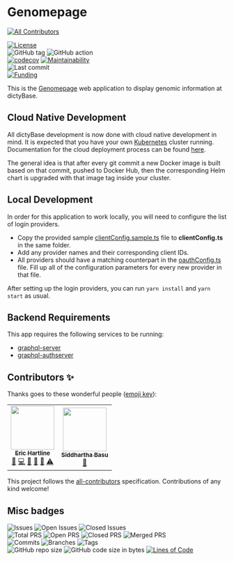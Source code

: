 # Genomepage

<!-- ALL-CONTRIBUTORS-BADGE:START - Do not remove or modify this section -->

[![All Contributors](https://img.shields.io/badge/all_contributors-2-orange.svg?style=flat-square)](#contributors-)

<!-- ALL-CONTRIBUTORS-BADGE:END -->

[![License](https://img.shields.io/badge/License-BSD%202--Clause-blue.svg)](LICENSE)  
![GitHub tag](https://img.shields.io/github/v/tag/dictyBase/genomepage)
![GitHub action](https://github.com/dictyBase/genomepage/workflows/Node%20CI%20Develop/badge.svg)  
[![codecov](https://codecov.io/gh/dictyBase/genomepage/branch/develop/graph/badge.svg)](https://codecov.io/gh/dictyBase/genomepage)
[![Maintainability](https://badgen.net/codeclimate/maintainability/dictyBase/genomepage)](https://codeclimate.com/github/dictyBase/genomepage)  
![Last commit](https://badgen.net/github/last-commit/dictyBase/genomepage/develop)  
[![Funding](https://badgen.net/badge/Funding/Rex%20L%20Chisholm,dictyBase,DCR/yellow?list=|)](https://projectreporter.nih.gov/project_info_description.cfm?aid=10024726&icde=0)

This is the [Genomepage](https://dictycr.org/gene/gflB) web application to display genomic information at dictyBase.

## Cloud Native Development

All dictyBase development is now done with cloud native development in mind. It is expected
that you have your own [Kubernetes](https://kubernetes.io/) cluster running. Documentation
for the cloud deployment process can be found [here](https://github.com/dictyBase/Migration/tree/master/deployment).

The general idea is that after every git commit a new Docker image is built based on that commit,
pushed to Docker Hub, then the corresponding Helm chart is upgraded with that image tag
inside your cluster.

## Local Development

In order for this application to work locally, you will need to configure the list of
login providers.

- Copy the provided sample [clientConfig.sample.ts](src/common/utils/clientConfig.sample.ts) file
  to **clientConfig.ts** in the same folder.
- Add any provider names and their corresponding client IDs.
- All providers should have a matching counterpart in the
  [oauthConfig.ts](src/common/utils/oauthConfig.ts) file. Fill up all of the
  configuration parameters for every new provider in that file.

After setting up the login providers, you can run `yarn install` and `yarn start` as usual.

## Backend Requirements

This app requires the following services to be running:

- [graphql-server](https://github.com/dictyBase/graphql-server)
- [graphql-authserver](https://github.com/dictyBase/graphql-authserver)

## Contributors ✨

Thanks goes to these wonderful people ([emoji key](https://allcontributors.org/docs/en/emoji-key)):

<!-- ALL-CONTRIBUTORS-LIST:START - Do not remove or modify this section -->
<!-- prettier-ignore-start -->
<!-- markdownlint-disable -->
<table>
  <tr>
    <td align="center"><a href="http://www.erichartline.net/"><img src="https://avatars3.githubusercontent.com/u/13489381?v=4" width="100px;" alt=""/><br /><sub><b>Eric Hartline</b></sub></a><br /><a href="https://github.com/dictyBase/genomepage/issues?q=author%3Awildlifehexagon" title="Bug reports">🐛</a> <a href="https://github.com/dictyBase/genomepage/commits?author=wildlifehexagon" title="Code">💻</a> <a href="https://github.com/dictyBase/genomepage/commits?author=wildlifehexagon" title="Documentation">📖</a> <a href="#design-wildlifehexagon" title="Design">🎨</a> <a href="#maintenance-wildlifehexagon" title="Maintenance">🚧</a> <a href="https://github.com/dictyBase/genomepage/commits?author=wildlifehexagon" title="Tests">⚠️</a></td>
    <td align="center"><a href="http://cybersiddhu.github.com/"><img src="https://avatars3.githubusercontent.com/u/48740?v=4" width="100px;" alt=""/><br /><sub><b>Siddhartha Basu</b></sub></a><br /><a href="#maintenance-cybersiddhu" title="Maintenance">🚧</a></td>
  </tr>
</table>

<!-- markdownlint-enable -->
<!-- prettier-ignore-end -->

<!-- ALL-CONTRIBUTORS-LIST:END -->

This project follows the [all-contributors](https://github.com/all-contributors/all-contributors) specification. Contributions of any kind welcome!

## Misc badges

![Issues](https://badgen.net/github/issues/dictyBase/genomepage)
![Open Issues](https://badgen.net/github/open-issues/dictyBase/genomepage)
![Closed Issues](https://badgen.net/github/closed-issues/dictyBase/genomepage)  
![Total PRS](https://badgen.net/github/prs/dictyBase/genomepage)
![Open PRS](https://badgen.net/github/open-prs/dictyBase/genomepage)
![Closed PRS](https://badgen.net/github/closed-prs/dictyBase/genomepage)
![Merged PRS](https://badgen.net/github/merged-prs/dictyBase/genomepage)  
![Commits](https://badgen.net/github/commits/dictyBase/genomepage/develop)
![Branches](https://badgen.net/github/branches/dictyBase/genomepage)
![Tags](https://badgen.net/github/tags/dictyBase/genomepage)  
![GitHub repo size](https://img.shields.io/github/repo-size/dictyBase/genomepage?style=plastic)
![GitHub code size in bytes](https://img.shields.io/github/languages/code-size/dictyBase/genomepage?style=plastic)
[![Lines of Code](https://badgen.net/codeclimate/loc/dictyBase/genomepage)](https://codeclimate.com/github/dictyBase/genomepage/code)
